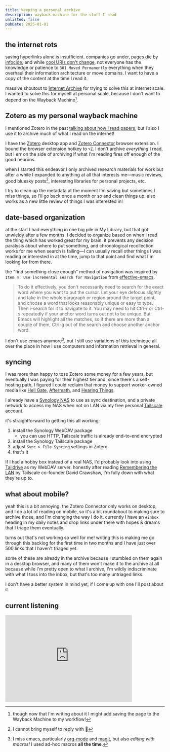 ```yaml
---
title: keeping a personal archive
description: wayback machine for the stuff I read
unlisted: false
pubDate: 2025-01-01
---
```

## the internet rots

saving hyperlinks alone is insufficient. companies go under, pages die by [infocide](https://reagle.org/joseph/2012/05/draft-infocide.html), and while [cool URIs don't change](https://www.w3.org/Provider/Style/URI), not everyone has the knowledge or patience to `301 Moved Permanently` everything when they overhaul their information architecture or move domains. I want to have a copy of the content at the time I read it.

massive shoutout to [Internet Archive](https://archive.org/) for trying to solve this at internet scale. I wanted to solve this for myself at personal scale, because I don't want to depend on the Wayback Machine[^wayback].

[^wayback]: though now that I'm writing about it I might add saving the page to the Wayback Machine to my workflow!

## Zotero as my personal wayback machine

I mentioned Zotero in the past [talking about how I read papers](20220226-how-i-read-papers), but I also I use it to archive much of what I read on the internet!

I have the [Zotero](https://www.zotero.org/) desktop app and [Zotero Connector](https://www.zotero.org/download/connectors) browser extension. I bound the browser extension hotkey to `⌥Z`. I don't archive _everything_ I read, but I err on the side of archiving if what I'm reading fires off enough of the good neurons.

when I started this endeavor I only archived research materials for work but after a while I expanded to anything at all that interests me—music reviews, good bluesky posts[^pin], interesting libraries for personal projects, etc.

[^pin]: I cannot bring myself to reply with 📌

I try to clean up the metadata at the moment I'm saving but sometimes I miss things, so I'll go back once a month or so and clean things up. also works as a new little review of things I was interested in!

## date-based organization

at the start I had everything in one big pile in My Library, but that got unwieldy after a few months. I decided to organize based on when I read the thing which has worked great for my brain. it prevents any decision paralysis about where to put something, and chronological recollection works for me when search is failing—I can usually recall other things I was reading or interested in at the time, jump to that point and find what I'm looking for from there.

the "find something close enough" method of navigation was inspired by `Item 4: Use incremental search for Navigation` from [effective-emacs](https://sites.google.com/site/steveyegge2/effective-emacs).

> To do it effectively, you don't necessarily need to search for the exact word where you want to put the cursor. Let your eye defocus slightly and take in the whole paragraph or region around the target point, and choose a word that looks reasonably unique or easy to type. Then i-search for it to navigate to it. You may need to hit Ctrl-r or Ctrl-s repeatedly if your anchor word turns out not to be unique. But Emacs will highlight all the matches, so if there are more than a couple of them, Ctrl-g out of the search and choose another anchor word.

I don't use emacs anymore[^emacs], but I still use variations of this technique all over the place in how I use computers and information retrieval in general.

[^emacs]: I miss emacs[^vim], particularly [org-mode](https://orgmode.org/) and [magit](https://magit.vc/), but also _editing with macros!_ I used ad-hoc macros **all the time**. 

[^vim]: I'm the rare person who was proficient with vim first and then switched to emacs later because I worked in a bioinformatics lab where everyone else was an emacs user and they were all sharing tips and I felt left out[^vscode]. that was where I first read effective-emacs about 20 years ago, and it's stuck with me since.

[^vscode]: this is also why I ended up switching to VS Code, but kinda in reverse. I wrote a `bigquery-mode` for emacs in ~2018 that provided me completions and all sorts of goodies that I could not share with my co-workers because straight up everyone else I worked with used VS Code. this was not the first time this happened, so I gave up and switched to VS Code[^zed] so I could write useful extensions that I could share with my coworkers, even though it was a far inferior editing experience. _you're welcome, old coworkers_.

[^zed]: I've been using [Zed](https://zed.dev/) for the past year or so mainly because it's much snappier and multibuffers absolutely rule, and my day-to-day job isn't programming computers anymore so I don't worry as much about sharing my setup with others. the text editing experience is still meh, but I've come to terms with the fact nothing will match my experience when I was fully emacs-pilled.
## syncing

I was more than happy to toss Zotero some money for a few years, but eventually I was paying for their highest tier and, since there's a self-hosting path, I figured I could reclaim that money to support worker-owned media like [Hell Gate](https://hellgatenyc.com/), [Aftermath](https://aftermath.site/?p=9598), and [Hearing Things](https://www.hearingthings.co/).

I already have a [Synology NAS](https://www.synology.com/en-us) to use as sync destination, and a private network to access my NAS when not on LAN via my free personal [Tailscale](https://tailscale.com/) account.

it's straightforward to getting this all working:

1. install the Synology WebDAV package
    - you can use HTTP, Tailscale traffic is already end-to-end encrypted
2. install the Synology Tailscale package
3. adjust `Sync > File Syncing` settings in Zotero 
4. that's it

If I had a hobby box instead of a real NAS, I'd probably look into using [Taildrive](https://tailscale.com/kb/1369/taildrive) as my WebDAV server. honestly after reading [Remembering the LAN](https://tailscale.com/blog/remembering-the-lan) by Tailscale co-founder David Crawshaw, I'm fully down with what they're up to.

## what about mobile?

yeah this is a bit annoying. the Zotero Connector only works on desktop, and I do a lot of reading on mobile, so it's a bit roundabout to making sure to archive those, and I'm changing the way I do it. currently I have an `#inbox` heading in my daily notes and drop links under there with hopes & dreams that I triage them eventually. 

turns out that's not working so well for me! writing this is making me go through this backlog for the first time in two months and I have just over 500 links that I haven't triaged yet.

some of these are already in the archive because I stumbled on them again in a desktop browser, and many of them won't make it to the archive at all because while I'm pretty open to what I archive, I'm wildly indiscriminate with what I toss into the inbox, but that's too many untriaged links.

I don't have a better system in mind yet; if I come up with one I'll post about it.

## current listening

<!-- embed start -->
<iframe style="border: 0; width: 400px; height: 274px;" src="https://bandcamp.com/EmbeddedPlayer/album=109050306/size=large/bgcol=333333/linkcol=9a64ff/artwork=small/transparent=true/" seamless><a href="https://darkdescentrecords.bandcamp.com/album/sparagmos">Sparagmos by Spectral Voice</a></iframe>
<!-- embed end -->